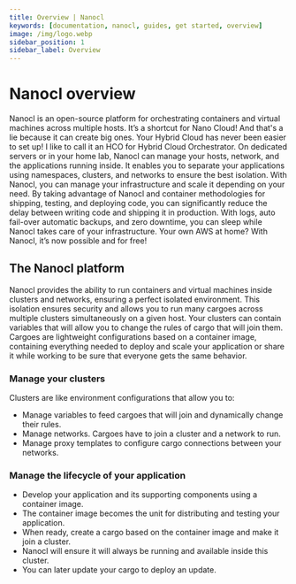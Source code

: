 ```yaml
---
title: Overview | Nanocl
keywords: [documentation, nanocl, guides, get started, overview]
image: /img/logo.webp
sidebar_position: 1
sidebar_label: Overview
---
```


# Nanocl overview

Nanocl is an open-source platform for orchestrating containers and virtual machines across multiple hosts.
It’s a shortcut for Nano Cloud!
And that's a lie because it can create big ones.
Your Hybrid Cloud has never been easier to set up!
I like to call it an HCO for Hybrid Cloud Orchestrator.
On dedicated servers or in your home lab, Nanocl can manage your hosts, network, and the applications running inside.
It enables you to separate your applications using namespaces, clusters, and networks to ensure the best isolation.
With Nanocl, you can manage your infrastructure and scale it depending on your need.
By taking advantage of Nanocl and container methodologies for shipping, testing, and deploying code, you can significantly reduce the delay between writing code and shipping it in production.
With logs, auto fail-over automatic backups, and zero downtime,
you can sleep while Nanocl takes care of your infrastructure.
Your own AWS at home?
With Nanocl, it’s now possible and for free!


## The Nanocl platform

Nanocl provides the ability to run containers and virtual machines inside clusters and networks, ensuring a perfect isolated environment.
This isolation ensures security and allows you to run many cargoes across multiple clusters simultaneously on a given host.
Your clusters can contain variables that will allow you to change the rules of cargo that will join them.
Cargoes are lightweight configurations based on a container image, containing everything needed to deploy and scale your application or share it while working to be sure that everyone gets the same behavior.


### Manage your clusters

Clusters are like environment configurations that allow you to:

- Manage variables to feed cargoes that will join and dynamically change their rules.
- Manage networks. Cargoes have to join a cluster and a network to run.
- Manage proxy templates to configure cargo connections between your networks.

### Manage the lifecycle of your application

- Develop your application and its supporting components using a container image.
- The container image becomes the unit for distributing and testing your application.
- When ready, create a cargo based on the container image and make it join a cluster.
- Nanocl will ensure it will always be running and available inside this cluster.
- You can later update your cargo to deploy an update.
